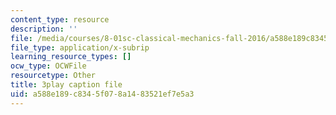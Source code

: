 ```yaml
---
content_type: resource
description: ''
file: /media/courses/8-01sc-classical-mechanics-fall-2016/a588e189c8345f078a1483521ef7e5a3_EhgF2OViDDs.vtt
file_type: application/x-subrip
learning_resource_types: []
ocw_type: OCWFile
resourcetype: Other
title: 3play caption file
uid: a588e189-c834-5f07-8a14-83521ef7e5a3
---
```

